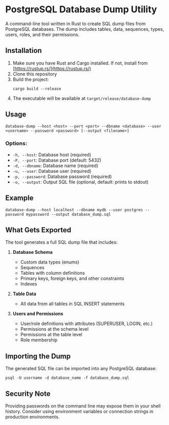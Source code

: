 # PostgreSQL Database Dump Utility

A command-line tool written in Rust to create SQL dump files from PostgreSQL databases. The dump includes tables, data, sequences, types, users, roles, and their permissions.

## Installation

1. Make sure you have Rust and Cargo installed. If not, install from [https://rustup.rs/](https://rustup.rs/)
2. Clone this repository
3. Build the project:
   ```
   cargo build --release
   ```
4. The executable will be available at `target/release/database-dump`

## Usage

```
database-dump --host <host> --port <port> --dbname <database> --user <username> --password <password> [--output <filename>]
```

### Options:

- `-h, --host`: Database host (required)
- `-P, --port`: Database port (default: 5432)
- `-d, --dbname`: Database name (required)
- `-u, --user`: Database user (required)
- `-p, --password`: Database password (required)
- `-o, --output`: Output SQL file (optional, default: prints to stdout)

## Example

```
database-dump --host localhost --dbname mydb --user postgres --password mypassword --output database_dump.sql
```

## What Gets Exported

The tool generates a full SQL dump file that includes:

1. **Database Schema**
   - Custom data types (enums)
   - Sequences
   - Tables with column definitions
   - Primary keys, foreign keys, and other constraints
   - Indexes

2. **Table Data**
   - All data from all tables in SQL INSERT statements

3. **Users and Permissions**
   - User/role definitions with attributes (SUPERUSER, LOGIN, etc.)
   - Permissions at the schema level
   - Permissions at the table level
   - Role membership

## Importing the Dump

The generated SQL file can be imported into any PostgreSQL database:

```
psql -U username -d database_name -f database_dump.sql
```

## Security Note

Providing passwords on the command line may expose them in your shell history. 
Consider using environment variables or connection strings in production environments. 